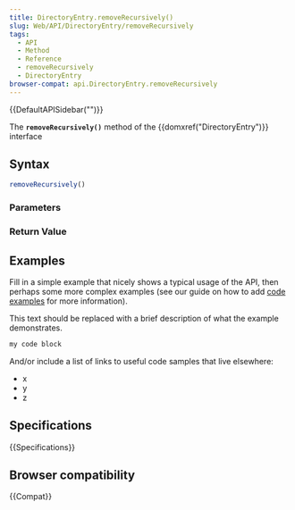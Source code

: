 ```yaml
---
title: DirectoryEntry.removeRecursively()
slug: Web/API/DirectoryEntry/removeRecursively
tags:
  - API
  - Method
  - Reference
  - removeRecursively
  - DirectoryEntry
browser-compat: api.DirectoryEntry.removeRecursively
---
```

{{DefaultAPISidebar("")}}

The **`removeRecursively()`** method of the {{domxref("DirectoryEntry")}} interface 

## Syntax

```js
removeRecursively()
```

### Parameters



### Return Value



## Examples

Fill in a simple example that nicely shows a typical usage of the API, then perhaps some more complex examples (see our guide on how to add [code examples](/en-US/docs/MDN/Contribute/Structures/Code_examples) for more information).

This text should be replaced with a brief description of what the example demonstrates.

```js
my code block
```

And/or include a list of links to useful code samples that live elsewhere:

*   x
*   y
*   z

## Specifications

{{Specifications}}

## Browser compatibility

{{Compat}}

